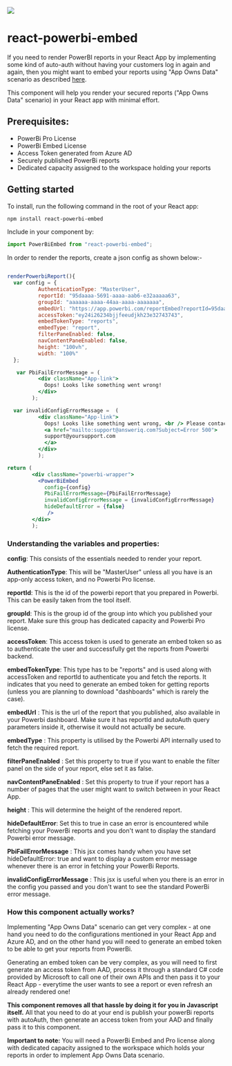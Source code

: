 ![](https://www.answeriq.com/hubfs/assets/Answeriq%20Logo.svg)
# react-powerbi-embed

If you need to render PowerBI reports in your React App by implementing some kind of auto-auth without having your customers log in again and again, then you might want to embed your reports using "App Owns Data" scenario as described [here](https://docs.microsoft.com/en-us/power-bi/developer/embed-sample-for-customers).

This component will help you render your secured reports ("App Owns Data" scenario) in your React app with minimal effort.

## Prerequisites:
 * PowerBi Pro License
 * PowerBi Embed License
 * Access Token generated from Azure AD
 * Securely published PowerBi reports
 * Dedicated capacity assigned to the workspace holding your reports

## Getting started

To install, run the following command in the root of your React app:

```bash
npm install react-powerbi-embed
```
Include in your component by:

```javascript
import PowerBiEmbed from "react-powerbi-embed";
```

In order to render the reports, create a json config as shown below:-
```jsx

renderPowerbiReport(){
  var config = {
          AuthenticationType: "MasterUser",
          reportId: "95daaaa-5691-aaaa-aab6-e32aaaaa63",
          groupId: "aaaaaa-aaaa-44aa-aaaa-aaaaaaa",
          embedUrl: "https://app.powerbi.com/reportEmbed?reportId=95daaaa-5691-aaaa&autoAuth=true&ctid=aaaabaaa  		    		de310ca&config=0cHM6Ly93YWJ",
          accessToken:"ey24i26234bjjfeeudjkh23e32743743",
          embedTokenType: "reports",
          embedType: "report",
          filterPaneEnabled: false,
          navContentPaneEnabled: false,
          height: "100vh",
          width: "100%"
  };

   var PbiFailErrorMessage = (
          <div className="App-link">
            Oops! Looks like something went wrong!
          </div>
        );

  var invalidConfigErrorMessage =  (
          <div className="App-link">
            Oops! Looks like something went wrong, <br /> Please contact{" "}
            <a href="mailto:support@answeriq.com?Subject=Error 500">
            support@yoursupport.com
            </a>
          </div>
          );

return (
        <div className="powerbi-wrapper">
          <PowerBiEmbed 
            config={config} 
            PbiFailErrorMessage={PbiFailErrorMessage}
            invalidConfigErrorMessage = {invalidConfigErrorMessage}
            hideDefaultError = {false}
             />
        </div>
        );
```


### Understanding the variables and properties:

**config**: This consists of the essentials needed to render your report.

**AuthenticationType**: This will be "MasterUser" unless all you have is an app-only access token, and no Powerbi Pro license.

**reportId**: This is the id of the powerbi report that you prepared in Powerbi. This can be easily taken from the tool itself.

**groupId**: This is the group id of the group into which you published your report. Make sure this group has dedicated capacity and Powerbi Pro license.

**accessToken**: This access token is used to generate an embed token so as to authenticate the user and successfully get the reports from Powerbi backend.

**embedTokenType**: This type has to be "reports" and is used along with accessToken and reportId to authenticate you and fetch the reports. It indicates that you need to generate an embed token for getting reports (unless you are planning to download "dashboards" which is rarely the case).

**embedUrl** : This is the url of the report that you published, also available in your Powerbi dashboard. Make sure it has reportId and autoAuth query parameters inside it, otherwise it would not actually be secure.


**embedType** : This property is utilised by the Powerbi API internally used to fetch the required report.

**filterPaneEnabled** : Set this property to true if you want to enable the filter panel on the side of your report, else set it as false.

**navContentPaneEnabled** : Set this property to true if your report has a number of pages that the user might want to switch between in your React App.

**height** :  This will determine the height of the rendered report.

**hideDefaultError**: Set this to true in case an error is encountered while fetching your PowerBi reports and you don't want to display the standard Powerbi error message.

**PbiFailErrorMessage** : This jsx comes handy when you have set hideDefaultError: true and want to display a custom error message whenever there is an error in fetching your PowerBi Reports.

**invalidConfigErrorMessage** : This jsx is useful when you there is an error in the config you passed and you don't want to see the standard PowerBi error message.

### How this component actually works?

Implementing "App Owns Data" scenario can get very complex - at one hand you need to do the configurations mentioned in your React App and Azure AD, and on the other hand you will need to generate an embed token to be able to get your reports from PowerBi. 

Generating an embed token can be very complex, as you will need to first generate an access token from AAD, process it through a standard C# code provided by Microsoft to call one of their own APIs and then pass it to your React App  - everytime the user wants to see a report or even refresh an already rendered one!

**This component removes all that hassle by doing it for you in Javascript itself.** All that you need to do at your end is publish your powerBi reports with autoAuth, then generate an access token from your AAD and finally pass it to this component.

**Important to note:** You will need a PowerBi Embed and Pro license along with dedicated capacity assigned to the workspace which holds your reports in order to implement App Owns Data scenario.

